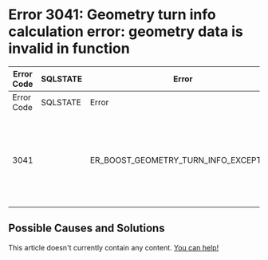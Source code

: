 
# Error 3041: Geometry turn info calculation error: geometry data is invalid in function


| Error Code | SQLSTATE | Error | Description |
| --- | --- | --- | --- |
| Error Code | SQLSTATE | Error | Description |
| 3041 |  | ER_BOOST_GEOMETRY_TURN_INFO_EXCEPTION | Geometry turn info calculation error: geometry data is invalid in function %s. |




## Possible Causes and Solutions


This article doesn't currently contain any content. [You can help!](/kb/en/writing-and-editing-knowledge-base-articles/)

